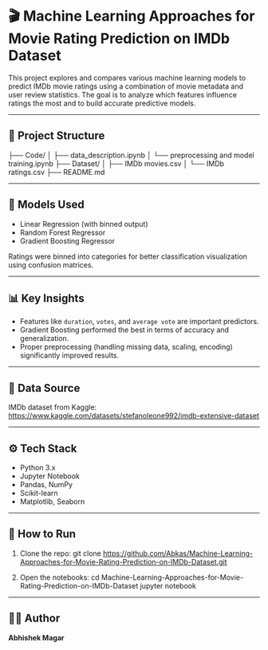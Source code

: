# 🎬 Machine Learning Approaches for Movie Rating Prediction on IMDb Dataset

This project explores and compares various machine learning models to predict IMDb movie ratings using a combination of movie metadata and user review statistics. The goal is to analyze which features influence ratings the most and to build accurate predictive models.

---

## 📁 Project Structure

├── Code/
│ ├── data_description.ipynb
│ └── preprocessing and model training.ipynb
├── Dataset/
│ ├── IMDb movies.csv
│ └── IMDb ratings.csv
├── README.md

---

## 🧠 Models Used

- Linear Regression (with binned output)
- Random Forest Regressor
- Gradient Boosting Regressor

Ratings were binned into categories for better classification visualization using confusion matrices.

---

## 📊 Key Insights

- Features like `duration`, `votes`, and `average vote` are important predictors.
- Gradient Boosting performed the best in terms of accuracy and generalization.
- Proper preprocessing (handling missing data, scaling, encoding) significantly improved results.

---

## 📌 Data Source

IMDb dataset from Kaggle:  
https://www.kaggle.com/datasets/stefanoleone992/imdb-extensive-dataset

---

## ⚙️ Tech Stack

- Python 3.x
- Jupyter Notebook
- Pandas, NumPy
- Scikit-learn
- Matplotlib, Seaborn

---

## 🚀 How to Run

1. Clone the repo:
  git clone https://github.com/Abkas/Machine-Learning-Approaches-for-Movie-Rating-Prediction-on-IMDb-Dataset.git


2. Open the notebooks:
  cd Machine-Learning-Approaches-for-Movie-Rating-Prediction-on-IMDb-Dataset
  jupyter notebook
---

## 👨‍💻 Author

**Abhishek Magar**  

